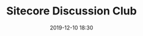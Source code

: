 ---
templateKey: 'event-page'
title: Sitecore Discussion Club 
sup: Sitecore Discussion Club is back!
date: 2019-12-10 18:30
image: ../../../../img/discussion-club.jpg
sponsors: Merkle
venue:
  name: Merkle
  address: Arc House, 82 Tanner St, Bermondsey, London, SE1 3GN
  position: 51.499676,-0.077099
  details: Please enter though glass door and go to reception.
agenda:
  - agenda-item:
    time: "18:30"
    value: Arrival
  - talk:
    time: "19:00"
    intro: Lightning Talks
    who: See website
    description: >
      Each participant can present anything of their recent experience or some interesting aspects of their work with Sitecore. We tend to limit these talks to 5 minutes, having up to 10 talks during the event. It serves as sort of warmup! Call for speakers opens 48 hours before the event via the Discussion Club website, where new participants have priority.
  - talk:
    time: "20:00"
    intro: Discussion
    who: Everyone!
    description: >
      This is the most important part of the event. Each participant may suggest a problem they currently have for a collective-mindset to challenge, but it's not limited to day-to-day issues. One might like to discuss new Sitecore features or whatsoever if it is interesting to other members to discuss (e.g. "can someone please tell in which cases SXA is perfect for greenfield projects and how do I 'sell' it to my client?"). All suggestions are registered at the website, and at the beginning when the organizer goes along this list - each one briefly explains the problem. Each participant votes for topics that seem to be interesting, and then the discussion starts!
  - agenda-item:
    time: "21:00"
    value: Networking      
meta:
  metaTitle: Sitecore Discussion Club, December 10, 2019, 6:30pm
  metaDescription: Sitecore Discussion Club is back!
  metaKeywords: sitecore, discussion club, 
---